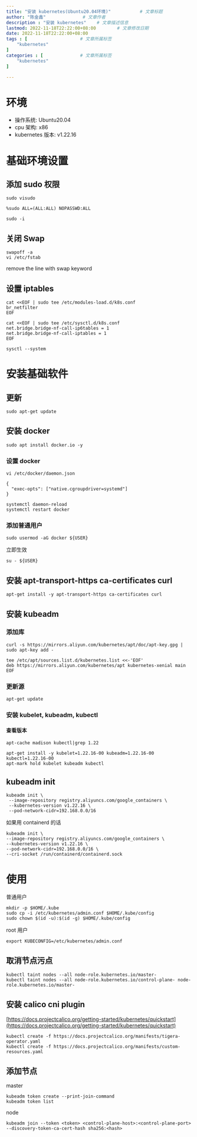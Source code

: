 ```yaml
---
title: "安装 kubernetes(Ubuntu20.04环境)"           # 文章标题
author: "陈金鑫"              # 文章作者
description : "安装 kubernetes"    # 文章描述信息
lastmod: 2022-11-18T22:22:00+08:00        # 文章修改日期
date: 2022-11-18T22:22:00+08:00
tags : [                    # 文章所属标签
    "kubernetes"
]
categories : [              # 文章所属标签
    "kubernetes"
]

---
```

# 环境
- 操作系统: Ubuntu20.04
- cpu 架构: x86
- kubernetes 版本: v1.22.16

# 基础环境设置
## 添加 sudo 权限
```
sudo visudo
```
```
%sudo ALL=(ALL:ALL) NOPASSWD:ALL
```
```
sudo -i
```
## 关闭 Swap
```
swapoff -a
vi /etc/fstab
```
remove the line with swap keyword
## 设置 iptables
```
cat <<EOF | sudo tee /etc/modules-load.d/k8s.conf
br_netfilter
EOF
```
```
cat <<EOF | sudo tee /etc/sysctl.d/k8s.conf
net.bridge.bridge-nf-call-ip6tables = 1
net.bridge.bridge-nf-call-iptables = 1
EOF
```
```
sysctl --system
```

# 安装基础软件
## 更新
```
sudo apt-get update
```
## 安装 docker 
```
sudo apt install docker.io -y
```
### 设置 docker
```
vi /etc/docker/daemon.json
```
```
{
  "exec-opts": ["native.cgroupdriver=systemd"]
}
```
```
systemctl daemon-reload
systemctl restart docker
```
### 添加普通用户
```
sudo usermod -aG docker ${USER}
```
立即生效
```
su - ${USER}
```
## 安装 apt-transport-https ca-certificates curl
```
apt-get install -y apt-transport-https ca-certificates curl
```
## 安装 kubeadm
### 添加库
```
curl -s https://mirrors.aliyun.com/kubernetes/apt/doc/apt-key.gpg | sudo apt-key add -
```
```
tee /etc/apt/sources.list.d/kubernetes.list <<-'EOF'
deb https://mirrors.aliyun.com/kubernetes/apt kubernetes-xenial main
EOF
```
### 更新源
```
apt-get update
```
### 安装 kubelet, kubeadm, kubectl
#### 查看版本
```
apt-cache madison kubectl|grep 1.22
```
```
apt-get install -y kubelet=1.22.16-00 kubeadm=1.22.16-00 kubectl=1.22.16-00
apt-mark hold kubelet kubeadm kubectl
```
## kubeadm init
```
kubeadm init \
 --image-repository registry.aliyuncs.com/google_containers \
 --kubernetes-version v1.22.16 \
 --pod-network-cidr=192.168.0.0/16
```
如果用 containerd 的话
```
kubeadm init \
--image-repository registry.aliyuncs.com/google_containers \
--kubernetes-version v1.22.16 \
--pod-network-cidr=192.168.0.0/16 \
--cri-socket /run/containerd/containerd.sock
```

# 使用
普通用户
```
mkdir -p $HOME/.kube
sudo cp -i /etc/kubernetes/admin.conf $HOME/.kube/config
sudo chown $(id -u):$(id -g) $HOME/.kube/config
```
root 用户
```
export KUBECONFIG=/etc/kubernetes/admin.conf
```

## 取消节点污点
```
kubectl taint nodes --all node-role.kubernetes.io/master-
kubectl taint nodes --all node-role.kubernetes.io/control-plane- node-role.kubernetes.io/master-

```
## 安装 calico cni plugin
[https://docs.projectcalico.org/getting-started/kubernetes/quickstart](https://docs.projectcalico.org/getting-started/kubernetes/quickstart)
```
kubectl create -f https://docs.projectcalico.org/manifests/tigera-operator.yaml
kubectl create -f https://docs.projectcalico.org/manifests/custom-resources.yaml
```
## 添加节点
master
```
kubeadm token create --print-join-command
kubeadm token list
```
node
```
kubeadm join --token <token> <control-plane-host>:<control-plane-port> --discovery-token-ca-cert-hash sha256:<hash>
```
